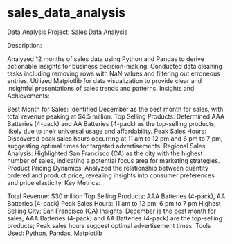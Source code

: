 # sales_data_analysis

Data Analysis Project: Sales Data Analysis

Description:

Analyzed 12 months of sales data using Python and Pandas to derive actionable insights for business decision-making.
Conducted data cleaning tasks including removing rows with NaN values and filtering out erroneous entries.
Utilized Matplotlib for data visualization to provide clear and insightful presentations of sales trends and patterns.
Insights and Achievements:

Best Month for Sales: Identified December as the best month for sales, with total revenue peaking at $4.5 million.
Top Selling Products: Determined AAA Batteries (4-pack) and AA Batteries (4-pack) as the top-selling products, likely due to their universal usage and affordability.
Peak Sales Hours: Discovered peak sales hours occurring at 11 am to 12 pm and 6 pm to 7 pm, suggesting optimal times for targeted advertisements.
Regional Sales Analysis: Highlighted San Francisco (CA) as the city with the highest number of sales, indicating a potential focus area for marketing strategies.
Product Pricing Dynamics: Analyzed the relationship between quantity ordered and product price, revealing insights into consumer preferences and price elasticity.
Key Metrics:

Total Revenue: $30 million
Top Selling Products: AAA Batteries (4-pack), AA Batteries (4-pack)
Peak Sales Hours: 11 am to 12 pm, 6 pm to 7 pm
Highest Selling City: San Francisco (CA)
Insights: December is the best month for sales; AAA Batteries (4-pack) and AA Batteries (4-pack) are the top-selling products; Peak sales hours suggest optimal advertisement times.
Tools Used: Python, Pandas, Matplotlib

